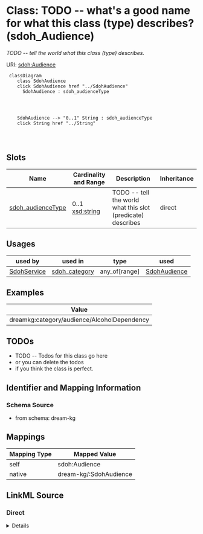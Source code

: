 

# Class: TODO -- what's a good name for what this class (type) describes? (sdoh_Audience)


_TODO -- tell the world what this class (type) describes._





URI: [sdoh:Audience](http://schema.org/Audience)






```mermaid
 classDiagram
    class SdohAudience
    click SdohAudience href "../SdohAudience"
      SdohAudience : sdoh_audienceType
        
          
    
    
    SdohAudience --> "0..1" String : sdoh_audienceType
    click String href "../String"

        
      
```




<!-- no inheritance hierarchy -->


## Slots

| Name | Cardinality and Range | Description | Inheritance |
| ---  | --- | --- | --- |
| [sdoh_audienceType](../slots/sdoh_audienceType.md) | 0..1 <br/> [xsd:string](http://www.w3.org/2001/XMLSchema#string) | TODO -- tell the world what this slot (predicate) describes | direct |





## Usages

| used by | used in | type | used |
| ---  | --- | --- | --- |
| [SdohService](../classes/SdohService.md) | [sdoh_category](../slots/sdoh_category.md) | any_of[range] | [SdohAudience](../classes/SdohAudience.md) |







## Examples

| Value |
| --- |
| dreamkg:category/audience/AlcoholDependency |

## TODOs

* TODO -- Todos for this class go here
* or you can delete the todos
* if you think the class is perfect.

## Identifier and Mapping Information







### Schema Source


* from schema: dream-kg




## Mappings

| Mapping Type | Mapped Value |
| ---  | ---  |
| self | sdoh:Audience |
| native | dream-kg/:SdohAudience |







## LinkML Source

<!-- TODO: investigate https://stackoverflow.com/questions/37606292/how-to-create-tabbed-code-blocks-in-mkdocs-or-sphinx -->

### Direct

<details>
```yaml
name: sdoh_Audience
description: TODO -- tell the world what this class (type) describes.
title: TODO -- what's a good name for what this class (type) describes?
todos:
- TODO -- Todos for this class go here
- or you can delete the todos
- if you think the class is perfect.
notes:
- There are 81 instances of this class.
examples:
- value: dreamkg:category/audience/AlcoholDependency
from_schema: dream-kg
slots:
- sdoh_audienceType
class_uri: sdoh:Audience

```
</details>

### Induced

<details>
```yaml
name: sdoh_Audience
description: TODO -- tell the world what this class (type) describes.
title: TODO -- what's a good name for what this class (type) describes?
todos:
- TODO -- Todos for this class go here
- or you can delete the todos
- if you think the class is perfect.
notes:
- There are 81 instances of this class.
examples:
- value: dreamkg:category/audience/AlcoholDependency
from_schema: dream-kg
attributes:
  sdoh_audienceType:
    name: sdoh_audienceType
    description: TODO -- tell the world what this slot (predicate) describes.
    todos:
    - TODO -- Todos for this slot go here
    - or you can delete the todos
    - if you think the class is perfect.
    comments:
    - 81 occurrences with subject type sdoh_Audience and object type string.
    examples:
    - value: dreamkg:category/audience/Underinsured sdoh:audienceType underinsured
    from_schema: dream-kg
    rank: 1000
    slot_uri: sdoh:audienceType
    alias: sdoh_audienceType
    owner: sdoh_Audience
    domain_of:
    - sdoh_Audience
    range: string
class_uri: sdoh:Audience

```
</details>